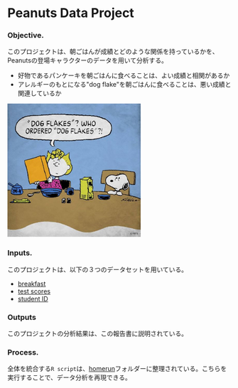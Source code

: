 # Peanuts Data Project

### Objective.
このプロジェクトは、朝ごはんが成績とどのような関係を持っているかを、Peanutsの登場キャラクターのデータを用いて分析する。
- 好物であるパンケーキを朝ごはんに食べることは、よい成績と相関があるか
- アレルギーのもとになる"dog flake"を朝ごはんに食べることは、悪い成績と関連しているか

 <img src="00_cover/images/dogflakes.jpg" alt="drawing" width="300"/>

### Inputs.
このプロジェクトは、以下の３つのデータセットを用いている。
- [breakfast](https://github.com/Chishio318/Nobita_project/tree/master/02_read/breakfast/docs)
- [test scores](https://github.com/Chishio318/Nobita_project/tree/master/02_read/test_scores/docs)
- [student ID](https://github.com/Chishio318/Nobita_project/tree/master/02_read/student_id/docs)

### Outputs
このプロジェクトの分析結果は、この報告書に説明されている。


### Process.
全体を統合する``R script``は、[homerun](https://github.com/Chishio318/Nobita_project/blob/master/01_admin/homerun)フォルダーに整理されている。こちらを実行することで、データ分析を再現できる。
